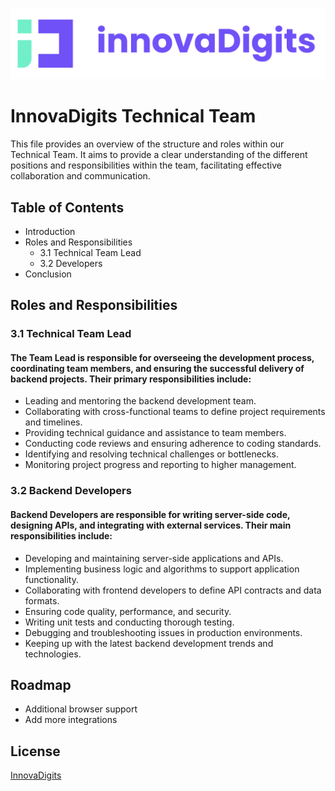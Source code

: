 ![Alt text](logo-dark.png)


# InnovaDigits Technical Team 

This  file provides an overview of the structure and roles within our Technical Team. It aims to provide a clear understanding of the different positions and responsibilities within the team, facilitating effective collaboration and communication.

## Table of Contents
- Introduction
- Roles and Responsibilities
   - 3.1 Technical Team Lead
   - 3.2 Developers
- Conclusion


## Roles and Responsibilities
###  3.1 Technical Team Lead

#### The Team Lead is responsible for overseeing the development process, coordinating team members, and ensuring the successful delivery of backend projects. Their primary responsibilities include:

- Leading and mentoring the backend development team.
- Collaborating with cross-functional teams to define project requirements and timelines.
- Providing technical guidance and assistance to team members.
- Conducting code reviews and ensuring adherence to coding standards.
- Identifying and resolving technical challenges or bottlenecks.
- Monitoring project progress and reporting to higher management.

###  3.2 Backend Developers

####   Backend Developers are responsible for writing server-side code, designing APIs, and integrating with external services. Their main responsibilities include:

-   Developing and maintaining server-side applications and APIs.
-    Implementing business logic and algorithms to support application functionality.
-    Collaborating with frontend developers to define API contracts and data formats.
-   Ensuring code quality, performance, and security.
-   Writing unit tests and conducting thorough testing.
-   Debugging and troubleshooting issues in production environments.
-    Keeping up with the latest backend development trends and technologies.


## Roadmap

- Additional browser support
- Add more integrations



## License

[InnovaDigits](https://innovadigits.com/)